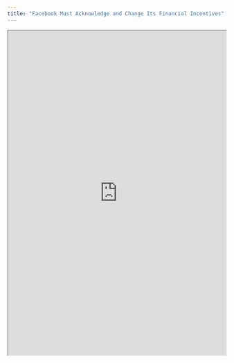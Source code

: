 ```yaml
---
title: "Facebook Must Acknowledge and Change Its Financial Incentives"
---
```



<iframe height="750" width="100%" src="https://ewelton.github.io/ktest/wiki.html#Facebook%20Must%20Acknowledge%20and%20Change%20Its%20Financial%20Incentives"></iframe>
